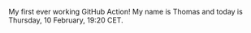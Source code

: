 My first ever working GitHub Action!
My name is Thomas and today is Thursday, 10 February, 19:20 CET. 
